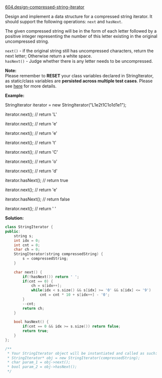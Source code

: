 [604.design-compressed-string-iterator](https://leetcode.com/problems/design-compressed-string-iterator/)  

Design and implement a data structure for a compressed string iterator. It should support the following operations: `next` and `hasNext`.

The given compressed string will be in the form of each letter followed by a positive integer representing the number of this letter existing in the original uncompressed string.

`next()` - if the original string still has uncompressed characters, return the next letter; Otherwise return a white space.  
`hasNext()` - Judge whether there is any letter needs to be uncompressed.

**Note:**  
Please remember to **RESET** your class variables declared in StringIterator, as static/class variables are **persisted across multiple test cases**. Please see [here](https://leetcode.com/faq/#different-output) for more details.

**Example:**

  
StringIterator iterator = new StringIterator("L1e2t1C1o1d1e1");
  

  
iterator.next(); // return 'L'
  
iterator.next(); // return 'e'
  
iterator.next(); // return 'e'
  
iterator.next(); // return 't'
  
iterator.next(); // return 'C'
  
iterator.next(); // return 'o'
  
iterator.next(); // return 'd'
  
iterator.hasNext(); // return true
  
iterator.next(); // return 'e'
  
iterator.hasNext(); // return false
  
iterator.next(); // return ' '  



**Solution:**  

```cpp
class StringIterator {
public:
    string s;
    int idx = 0;
    int cnt = 0;
    char ch = 0;
    StringIterator(string compressedString) {
        s = compressedString;
    }
    
    char next() {
        if(!hasNext()) return ' ';
        if(cnt == 0) {
            ch = s[idx++];
            while(idx < s.size() && s[idx] >= '0' && s[idx] <= '9')
                cnt = cnt * 10 + s[idx++] - '0';
        }
        --cnt;
        return ch;
    }
    
    bool hasNext() {
        if(cnt == 0 && idx >= s.size()) return false;
        return true;
    }
};

/**
 * Your StringIterator object will be instantiated and called as such:
 * StringIterator* obj = new StringIterator(compressedString);
 * char param_1 = obj->next();
 * bool param_2 = obj->hasNext();
 */
```
      